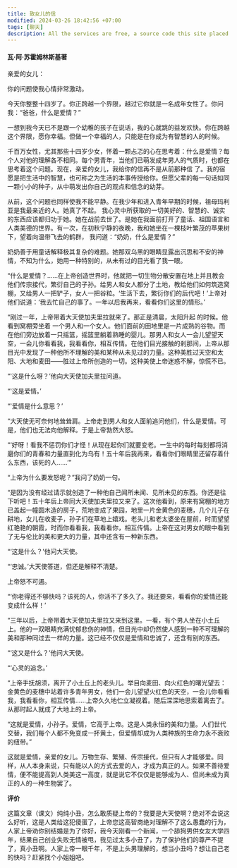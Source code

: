 ```yaml
---
title: 致女儿的信
modified: 2024-03-26 18:42:56 +07:00
tags: [聊天]
description: All the services are free, a source code this site placed on github repository and intergration with netlify service, another service that you can use is github page for hosting your own static site.
---
```


####  瓦·阿·苏霍姆林斯基著

亲爱的女儿：

你的问题使我心情非常激动。

今天你整整十四岁了。你正跨越一个界限，越过它你就是一名成年女性了。你问我：“爸爸，什么是爱情？”

一想到我今天已不是跟一个幼稚的孩子在说话，我的心就跳的益发欢快。你在跨越这个界限，愿你幸福。但做一个幸福的人，只能是在你成为有智慧的人的时候。

千百万女性，尤其那些十四岁少女，怀着一颗忐忑的心在思考着：什么是爱情？每个人对他的理解各不相同。每个男青年，当他们已萌发成年男人的气质时，也都在思考着这个问题。现在，亲爱的女儿，我给你的信再不是从前那种信 了。我的宿愿是把生活中的智慧，也可称之为生活的本事传授给你。但愿父辈的每一句话如同一颗小小的种子，从中萌发出你自己的观点和信念的幼芽。

从前，这个问题也同样使我不能平静。在我少年和进入青年早期的时候，祖母玛利亚是我最亲近的人。她真了不起。 我心灵中所获取的一切美好的、智慧的、诚实的东西应该都归功于她。她在战前去世了。是她在我面前打开了童话、祖国语言和人类美德的世界。有一次，在初秋宁静的夜晚，我和她坐在一棵枝叶繁茂的苹果树下，望着向温带飞去的鹤群， 我问道：“奶奶，什么是爱情？”

奶奶善于用童话解释极其复杂的难题。她那双乌黑的眼睛显露出沉思和不安的神情，不知为什么，她用一种特别的，从未有过的目光看了我一眼。

“什么是爱情？……在上帝创造世界时，他就把一切生物分散安置在地上并且教会他们传宗接代，繁衍自己的子孙。给男人和女人都分了土地，教给他们如何筑造窝棚，又给男人一把铲子，女人一把谷粒。‘生活下去，繁衍你们的后代吧！’上帝对他们说道：‘我去忙自己的事了。一年以后我再来，看看你们这里的情形。’

“刚过一年，上帝带着大天使加夫里拉就来了。那正是清晨，太阳升起 的时候。他看到窝棚旁坐着 一个男人和一个女人。他们面前的田地里是一片成熟的谷物。而在他们旁边放着一只摇篮，摇篮里躺着熟睡的婴儿。那男人和女人一会儿望望天空，一会儿你看看我，我看看你，相互传情。在他们目光接触的刹那间，上帝从那目光中发现了一种他所不理解的美和某种从未见过的力量。这种美胜过天空和太阳、大地和麦田――胜过上帝所创造的一切。这种美使上帝迷惑不解，惊慌不已。

“'这是什么呀？’他向大天使加夫里拉问道。

“'这是爱情。’

“'爱情是什么意思？’

“大天使无可奈何地耸耸肩。上帝走到男人和女人面前追问他们，什么是爱情。可是，他们也无法向他解释。于是上帝勃然大怒。

“‘好呀！看我不惩罚你们才怪！从现在起你们就要变老。一生中的每时每刻都将消磨你们的青春和力量直到化为乌有！五十年后我再来，看看你们眼睛里还留存着什么东西，该死的人……’”

“上帝为什么要发怒呢？”我问了奶奶一句。

“是因为没有经过请示就创造了一种他自己闻所未闻、见所未见的东西。你还是往下听吧！五十年后上帝同大天使加夫里拉又来了。这次他看到，原来有窝棚的地方已盖起一幢圆木造的房子，荒地变成了果园，地里一片金黄色的麦穗，几个儿子在耕地，女儿在收麦子，孙子们在草地上嬉戏。老头儿和老太婆坐在屋前，时而望望红艳艳的朝霞，时而你看看我，我看看你，相互传情。上帝在这对男女的眼中看到了无与伦比的美和更大的力量，其中还含有一种新东西。

“‘这是什么？’他问大天使。

“‘忠诚。’大天使答道，但还是解释不清楚。

上帝怒不可遏。

“‘你老得还不够快吗？该死的人，你活不了多久了。我还要来，看看你的爱情还能变成什么样！’

“三年以后，上帝带着大天使加夫里拉又来到这里。一看，有个男人坐在小土丘上。他的一双眼睛充满忧郁悲伤的神情，但目光中却仍然使人感到一种不可理解的美和那种同过去一样的力量。这已经不仅仅是爱情和忠诚了，还含有别的东西。

“‘这又是什么？’他问大天使。

“‘心灵的追念。’

“上帝手抚胡须，离开了小土丘上的老头儿。举目向麦田、向火红色的曙光望去：金黄色的麦穗中站着许多青年男女，他们一会儿望望火红色的天空，一会儿你看看我，我看看你，相互传情……上帝久久地伫立凝视着。随后深深地思索着离去了。从那时起人就成了大地上的上帝。

“这就是爱情，小孙子。爱情，它高于上帝。这是人类永恒的美和力量。人们世代交替，我们每个人都不免变成一抔黄土，但爱情却成为人类种族的生命力永不衰败的纽带。”

这就是爱情，亲爱的女儿。万物生存、繁殖、传宗接代，但只有人才能够爱。同样，从人本身来说，只有能以人的方式去爱的人，才成为真正的人。如果不善待爱情，便不能提高到人类美这一高度，就是说它不仅仅是能够成为人、但尚未成为真正的人的一种生物罢了。

**评价**

这篇文章（课文）纯纯小丑，怎么敢质疑上帝的？我要是大天使啊？绝对不会说这么好听，这是人类给这犯傻蛋了，上帝您这高智商绝对理解不了这么愚蠢的行为，人家上帝劝你别结婚是为了你好，我今天刚看一个新闻，一个舔狗男供女友大学四年，结果自己创业失败无情被甩，我见过太多小丑了，为了保护他们的尊严不提了，真小丑啊。人家上帝一眼千年，不是上头男理解的，想当小丑吗？想让自己老的快吗？赶紧找个小姐姐吧。



